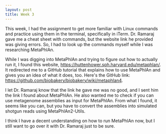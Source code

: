 ```yaml
---
layout: post
title: Week 3
---
```

This week, I had the assignment to get more familiar with Linux commands and practice using them in the terminal, specifically in iTerm. Dr. Ramaraj gave me a cheat sheet with commands, but the website link he provided was giving errors. So, I had to look up the commands myself while I was researching MetaPhlAn.

While I was digging into MetaPhlAn and trying to figure out how to actually run it, I found this website, https://huttenhower.sph.harvard.edu/metaphlan/. It redirected me to a GitHub tutorial that explains how to use MetaPhlAn and gives you an idea of what it does, too. Here's the GitHub link: https://github.com/biobakery/biobakery/wiki/metaphlan4.

I let Dr. Ramaraj know that the link he gave me was no good, and I sent him the link I found about MetaPhlAn. He also wanted me to check if you can use metagenome assemblies as input for MetaPhlAn. From what I found, it seems like you can, but you have to convert the assemblies into simulated shotgun reads using MetaPhlAn2-Utils.

I think I have a decent understanding on how to run MetaPhlAn now, but I still want to go over it with Dr. Ramaraj just to be sure.
